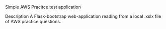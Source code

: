 Simple AWS Pracitce test application

Description
A Flask-bootstrap web-application reading from a local .xslx file of AWS practice questions. 
